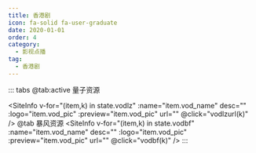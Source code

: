```yaml
---
title: 香港剧
icon: fa-solid fa-user-graduate
date: 2020-01-01
order: 4
category:
  - 影视点播
tag:
  - 香港剧
---
```

<ArtPlayer :src="state.src" :config="artPlayerConfig" />

::: tabs
@tab:active 量子资源

<SiteInfo v-for="(item,k) in state.vodlz" :name="item.vod_name" desc="" :logo="item.vod_pic"
  :preview="item.vod_pic" url="" @click="vodlzurl(k)" />
@tab 暴风资源
<SiteInfo v-for="(item,k) in state.vodbf" :name="item.vod_name" desc="" :logo="item.vod_pic"
  :preview="item.vod_pic" url="" @click="vodbf(k)" />
:::

<script setup lang="ts">
  import { artplayerPlaylist } from 'cps/artplayer-plugin-playlist'
  import { vod } from 'db'
  import { poster, Hls } from 'cps/artConst'
  import { useStorage } from '@vueuse/core'
  import { onMounted, nextTick, onDeactivated } from "vue";
  const state = useStorage(
    "vod-hkj",
    {
      src:"",
      vodlz: [],
      vodbf: [],
      PlayList: []
    }
  )
 
  onMounted(async () => {
    const lzcaiji = await vod.find({ "name": "lzcaiji-hkj" })
    const bfzy = await vod.find({ "name": "bfzy-hkju" })
    state.value.vodlz = lzcaiji.data
    state.value.vodbf = bfzy.data
    vodlzurl(0)
  });
  const vodlzurl = (key) => {
    const { vodlz } = state.value
    state.value.PlayList =vodlz[key].play_list
    state.value.src = vodlz[key].play_list[0].url
  }
  const vodbfurl = (key) => {
    const { vodbf } = state.value
    state.value.PlayList =vodbf[key].play_list
    state.value.src = vodbf[key].play_list[0].url
  }
  const artPlayerConfig = {
    poster,
    fullscreen: true,
    fullscreenWeb: true,
    autoplay: true,
    muted: true,
    type: "Hls",
    customType: { Hls },
    plugins: [
      artplayerPlaylist({
        autoNext: true,
        playlist: state.value.PlayList
      })
    ],
  }
</script>